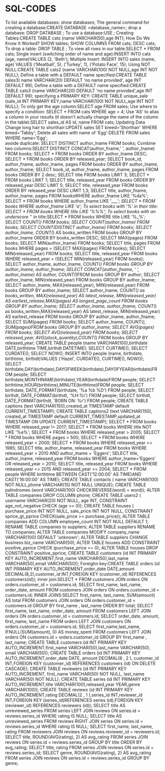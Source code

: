 # SQL-CODES
To list available databases: show databases;
The general command for creating a database:CREATE DATABASE <database_name>;
drop a database: DROP DATABASE <database-name>;
To use a database:USE <database-name>;
Creating Tables:CREATE TABLE cats (name VARCHAR(50),age INT);
How Do We Know It Worked? SHOW tables; SHOW COLUMNS FROM cats; DESC cats;
To drop a table: DROP TABLE <table-name>;
To view all rows in our table:SELECT * FROM cats;
Single insert (switching order of name and age):INSERT INTO cats (age, name)VALUES   (2, 'Beth');
Multiple Insert: INSERT INTO sales (name, age) VALUES   ('Meatball', 5),   ('Turkey', 1),   ('Potato Face', 15);
Using NOT NULL:CREATE TABLE cats2 (name VARCHAR(100) NOT NULL,age INT NOT NULL);
Define a table with a DEFAULT name specified:CREATE TABLE sales3( name VARCHAR(20) DEFAULT 'no name provided', age INT DEFAULT 99);
Define a table with a DEFAULT name specified:CREATE TABLE cats3  (name VARCHAR(20) DEFAULT 'no name provided',age INT DEFAULT 99);
specifying a PRIMARY KEY: CREATE TABLE unique_sale (sale_id INT PRIMARY KEY,name VARCHAR(100) NOT NULL,age INT NOT NULL);
To only get the age column:SELECT age FROM sales;
Use where to specify a condition: SELECT * FROM cats WHERE age = 4;
Use 'AS' to alias a column in your results (it doesn't actually change the name of the column in the table):SELECT sales_id AS id, name FROM cats;
Updating Data Change long hair to shorthair:UPDATE sales SET breed='Shorthair' WHERE breed='Tabby';
Delete all sales with name of 'Egg':DELETE FROM sales WHERE name='Egg';    
avoide duplicate: SELECT DISTINCT author_lname FROM books;
Combine two columns:SELECT DISTINCT CONCAT(author_fname,' ', author_lname) FROM books;
SELECT * FROM books ORDER BY author_lname DESC;
SELECT * FROM books ORDER BY released_year;
SELECT book_id, author_fname, author_lname, pages FROM books ORDER BY author_lname, author_fname;
SELECT book_id, author_fname, author_lname, pages FROM books ORDER BY 2 desc;
SELECT title FROM books LIMIT 3;
SELECT * FROM books LIMIT 1;
SELECT title, released_year FROM books ORDER BY released_year DESC LIMIT 5;
SELECT title, released_year FROM books ORDER BY released_year DESC LIMIT 1,3;
SELECT title, author_fname, author_lname, pages FROM booksWHERE author_fname LIKE '%da%';
SELECT * FROM books WHERE author_fname LIKE '____';
SELECT * FROM books WHERE author_fname LIKE '_a_';
To select books with '%' in their title:
SELECT * FROM books WHERE title LIKE '%\%%';
To select books with an underscore '_' in title:SELECT * FROM books WHERE title LIKE '%\_%';
SELECT COUNT(*) FROM books; 
SELECT COUNT(author_lname) FROM books; 
SELECT COUNT(DISTINCT author_lname) FROM books;
SELECT author_lname, COUNT(*) AS books_written FROM  books GROUP BY author_lname ORDER BY books_written DESC;
SELECT MAX(pages) FROM books; 
SELECT MIN(author_lname) FROM books;
SELECT title, pages FROM books WHERE pages = (SELECT MAX(pages) FROM books);
SELECT MIN(released_year) FROM books;
SELECT title, released_year FROM books 
WHERE released_year = (SELECT MIN(released_year) FROM books);
SELECT author_fname, author_lname, COUNT(*) FROM books GROUP BY author_lname, author_fname;
SELECT CONCAT(author_fname, ' ', author_lname) AS author,  COUNT(*)FROM books GROUP BY author;
SELECT author_lname, MIN(released_year) FROM books GROUP BY author_lname;
SELECT author_lname, MAX(released_year), MIN(released_year) FROM books GROUP BY author_lname;
SELECT 	author_lname, 	COUNT(*) as books_written, 	MAX(released_year) AS latest_release,	MIN(released_year)  AS earliest_release,MAX(pages) AS longest_page_count FROM books GROUP BY author_lname;
SELECT 	author_lname, author_fname,	COUNT(*) as books_written,MAX(released_year) AS latest_release,	MIN(released_year)  AS earliest_release FROM books GROUP BY author_lname, author_fname;
SELECT SUM(pages) FROM books; 
SELECT author_lname, COUNT(*), SUM(pages)FROM books GROUP BY author_lname;
SELECT AVG(pages) FROM books; 
SELECT AVG(released_year) FROM books; 
SELECT released_year, AVG(stock_quantity),COUNT(*) FROM books GROUP BY released_year;
CREATE TABLE people (name VARCHAR(100),birthdate DATE,birthtime TIME,birthdt DATETIME);
SELECT CURTIME(); 
SELECT CURDATE(); 
SELECT NOW(); 
INSERT INTO people (name, birthdate, birthtime, birthdt)VALUES ('Hazel', CURDATE(), CURTIME(), NOW());
SELECT birthdate,DAY(birthdate),DAYOFWEEK(birthdate),DAYOFYEAR(birthdate)FROM people;
SELECT birthdate,MONTHNAME(birthdate),YEAR(birthdate)FROM people;
SELECT birthtime,HOUR(birthtime),MINUTE(birthtime)FROM people;
SELECT birthdate, DATE_FORMAT(birthdate, '%a %b %D') FROM people; 
SELECT birthdt, DATE_FORMAT(birthdt, '%H:%i') FROM people; 
SELECT birthdt, DATE_FORMAT(birthdt, 'BORN ON: %r') FROM people;
CREATE TABLE captions (text VARCHAR(150),created_at TIMESTAMP default CURRENT_TIMESTAMP); 
CREATE TABLE captions2 (text VARCHAR(150),  created_at TIMESTAMP default CURRENT_TIMESTAMP,updated_at TIMESTAMP ON UPDATE CURRENT_TIMESTAMP);
SELECT * FROM books WHERE released_year != 2017;
SELECT * FROM books WHERE title NOT LIKE '%e%';
SELECT * FROM books WHERE released_year > 2005;
SELECT * FROM books WHERE pages > 500;
SELECT * FROM books WHERE released_year < 2000;
SELECT * FROM books WHERE released_year <= 1985;
SELECT title, author_lname, released_year FROM books
WHERE released_year > 2010 AND author_lname = 'Eggers';
SELECT title, author_lname, released_year FROM books WHERE author_lname='Eggers' OR released_year > 2010;
SELECT title, released_year FROM books WHERE released_year <= 2015 AND released_year >= 2004;
SELECT * FROM people WHERE birthtime BETWEEN CAST('12:00:00' AS TIME)AND CAST('16:00:00' AS TIME);
CREATE TABLE contacts (	name VARCHAR(100) NOT NULL,phone VARCHAR(15) NOT NULL UNIQUE);
CREATE TABLE palindromes (word VARCHAR(100) CHECK(REVERSE(word) = word));
ALTER TABLE companies DROP COLUMN phone;
CREATE TABLE users2 ( username VARCHAR(20) NOT NULL, age INT, CONSTRAINT age_not_negative CHECK (age >= 0));
CREATE TABLE houses ( purchase_price INT NOT NULL, sale_price INT NOT NULL, CONSTRAINT sprice_gt_pprice CHECK(sale_price >= purchase_price));
ALTER TABLE companies ADD COLUMN employee_count INT NOT NULL DEFAULT 1;
RENAME TABLE companies to suppliers;
ALTER TABLE suppliers RENAME TO companies;
ALTER TABLE companies MODIFY company_name VARCHAR(100) DEFAULT 'unknown';
ALTER TABLE suppliers CHANGE business biz_name VARCHAR(50);
ALTER TABLE houses ADD CONSTRAINT positive_pprice CHECK (purchase_price >= 0);
ALTER TABLE houses DROP CONSTRAINT positive_pprice;
CREATE TABLE customers (id INT PRIMARY KEY AUTO_INCREMENT,first_name VARCHAR(50),last_name VARCHAR(50),email VARCHAR(50));
Foreighn key:CREATE TABLE orders (id INT PRIMARY KEY AUTO_INCREMENT,order_date DATE,amount DECIMAL(8,2),customer_id INT,FOREIGN KEY (customer_id) REFERENCES customers(id));
inner join:SELECT * FROM customers JOIN orders ON orders.customer_id = customers.id;
SELECT first_name, last_name, order_date, amount FROM customers JOIN orders ON orders.customer_id = customers.id;
INNER JOINS:SELECT first_name, last_name, SUM(amount) AS total FROM customers JOIN orders ON orders.customer_id = customers.id GROUP BY first_name , last_name ORDER BY total;
SELECT first_name, last_name, order_date, amount FROM customers LEFT JOIN orders ON orders.customer_id = customers.id;
SELECT order_date, amount, first_name, last_name FROM orders LEFT JOIN customers ON orders.customer_id = customers.id;
SELECT first_name,last_name, IFNULL(SUM(amount), 0) AS money_spent FROM customers LEFT JOIN orders ON customers.id = orders.customer_id GROUP BY first_name , last_name;
CREATE TABLE customers (id INT PRIMARY KEY AUTO_INCREMENT,first_name VARCHAR(50),last_name VARCHAR(50), email VARCHAR(50));
CREATE TABLE orders (id INT PRIMARY KEY AUTO_INCREMENT,order_date DATE, amount DECIMAL(8 , 2 ), customer_id INT,FOREIGN KEY (customer_id) REFERENCES customers (id) ON DELETE CASCADE);
CREATE TABLE reviewers (id INT PRIMARY KEY AUTO_INCREMENT, first_name VARCHAR(50) NOT NULL, last_name VARCHAR(50) NOT NULL);
CREATE TABLE series (id INT PRIMARY KEY AUTO_INCREMENT,title VARCHAR(100),released_year YEAR,genre VARCHAR(100));
CREATE TABLE reviews (id INT PRIMARY KEY AUTO_INCREMENT,rating DECIMAL(2 , 1 ),series_id INT,reviewer_id INT,FOREIGN KEY (series_id)REFERENCES series (id),FOREIGN KEY (reviewer_id)        REFERENCES reviewers (id));
SELECT title AS unreviewed_series FROM series LEFT JOIN reviews ON series.id = reviews.series_id WHERE rating IS NULL;
SELECT title AS unreviewed_series FROM reviews RIGHT JOIN series ON series.id = reviews.series_id WHERE rating IS NULL;
SELECT first_name, last_name, rating FROM reviewers JOIN reviews ON reviews.reviewer_id = reviewers.id;
SELECT title, ROUND(AVG(rating), 2) AS avg_rating FROM series JOIN reviews ON series.id = reviews.series_id GROUP BY title ORDER BY avg_rating;
SELECT title, rating FROM series JOIN reviews ON series.id = reviews.series_id;
SELECT genre, ROUND(AVG(rating), 2) AS avg_rating FROM series JOIN reviews ON series.id = reviews.series_id GROUP BY genre;
